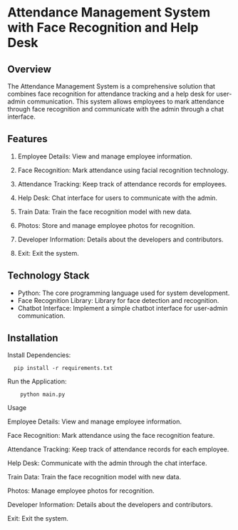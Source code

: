 # Attendance Management System with Face Recognition and Help Desk

## Overview

The Attendance Management System is a comprehensive solution that combines face recognition for attendance tracking and a help desk for user-admin communication. This system allows employees to mark attendance through face recognition and communicate with the admin through a chat interface.

## Features

1. Employee Details: View and manage employee information.

2. Face Recognition: Mark attendance using facial recognition technology.

3. Attendance Tracking: Keep track of attendance records for employees.

4. Help Desk: Chat interface for users to communicate with the admin.

5. Train Data: Train the face recognition model with new data.

6. Photos: Store and manage employee photos for recognition.

7. Developer Information: Details about the developers and contributors.

8. Exit: Exit the system.

## Technology Stack

- Python: The core programming language used for system development.
- Face Recognition Library: Library for face detection and recognition.
- Chatbot Interface: Implement a simple chatbot interface for user-admin communication.

## Installation

Install Dependencies:

      pip install -r requirements.txt

Run the Application:

        python main.py

Usage

Employee Details:
View and manage employee information.

Face Recognition:
Mark attendance using the face recognition feature.

Attendance Tracking:
Keep track of attendance records for each employee.

Help Desk:
Communicate with the admin through the chat interface.

Train Data:
Train the face recognition model with new data.

Photos:
Manage employee photos for recognition.

Developer Information:
Details about the developers and contributors.

Exit:
Exit the system.
